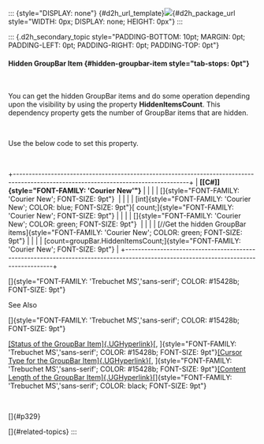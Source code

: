 ::: {style="DISPLAY: none"}
[](ms-xhelp:///?Id=d2h_url_template){#d2h_url_template}![](!package_url!){#d2h_package_url style="WIDTH: 0px; DISPLAY: none; HEIGHT: 0px"}
:::

::: {.d2h_secondary_topic style="PADDING-BOTTOM: 10pt; MARGIN: 0pt; PADDING-LEFT: 0pt; PADDING-RIGHT: 0pt; PADDING-TOP: 0pt"}
#### Hidden GroupBar Item {#hidden-groupbar-item style="tab-stops: 0pt"}

 

You can get the hidden GroupBar items and do some operation depending upon the visibility by using the property **HiddenItemsCount**. This dependency property gets the number of GroupBar items that are hidden.

 

Use the below code to set this property.

 

+-------------------------------------------------------------------------------------------------------------------------------------+
| **[\[C#\]]{style="FONT-FAMILY: 'Courier New'"}**                                                                                    |
|                                                                                                                                     |
| []{style="FONT-FAMILY: 'Courier New'; FONT-SIZE: 9pt"}                                                                              |
|                                                                                                                                     |
| [int]{style="FONT-FAMILY: 'Courier New'; COLOR: blue; FONT-SIZE: 9pt"}[ count;]{style="FONT-FAMILY: 'Courier New'; FONT-SIZE: 9pt"} |
|                                                                                                                                     |
| []{style="FONT-FAMILY: 'Courier New'; COLOR: green; FONT-SIZE: 9pt"}                                                                |
|                                                                                                                                     |
| [//Get the hidden GroupBar items]{style="FONT-FAMILY: 'Courier New'; COLOR: green; FONT-SIZE: 9pt"}                                 |
|                                                                                                                                     |
| [count=groupBar.HiddenItemsCount;]{style="FONT-FAMILY: 'Courier New'; FONT-SIZE: 9pt"}                                              |
+-------------------------------------------------------------------------------------------------------------------------------------+

[]{style="FONT-FAMILY: 'Trebuchet MS','sans-serif'; COLOR: #15428b; FONT-SIZE: 9pt"} 

See Also

[]{style="FONT-FAMILY: 'Trebuchet MS','sans-serif'; COLOR: #15428b; FONT-SIZE: 9pt"} 

[[Status of the GroupBar Item]{.UGHyperlink}](ms-xhelp:///?Id=91b4f7cf-df58-4033-80a3-1f053befc426)[, ]{style="FONT-FAMILY: 'Trebuchet MS','sans-serif'; COLOR: #15428b; FONT-SIZE: 9pt"}[[Cursor Type for the GroupBar Item]{.UGHyperlink}](ms-xhelp:///?Id=183308e3-3ad9-4f87-a85e-1cd921e7e1b1)[, ]{style="FONT-FAMILY: 'Trebuchet MS','sans-serif'; COLOR: #15428b; FONT-SIZE: 9pt"}[[Content Length of the GroupBar Item]{.UGHyperlink}](ms-xhelp:///?Id=967b544f-600e-4fd2-9a21-e6deedd71b37)[]{style="FONT-FAMILY: 'Trebuchet MS','sans-serif'; COLOR: black; FONT-SIZE: 9pt"}

 

[]{#p329} 

[]{#related-topics}
:::

